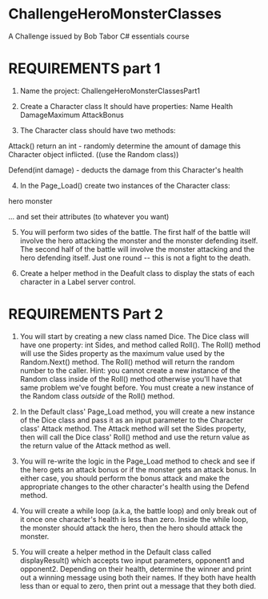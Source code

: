 # ChallengeHeroMonsterClasses
A Challenge issued by Bob Tabor C# essentials course

REQUIREMENTS part 1
=============

1. Name the project: ChallengeHeroMonsterClassesPart1

2. Create a Character class
It should have properties:
Name
Health
DamageMaximum
AttackBonus

3. The Character class should have two methods:

Attack() return an int - randomly determine the amount of damage this Character object inflicted.
((use the Random class))

Defend(int damage) - deducts the damage from this Character's health

4.  In the Page_Load() create two instances of the Character class: 

hero
monster

... and set their attributes (to whatever you want)

5.  You will perform two sides of the battle.  The first half of the battle will involve the hero attacking the monster and the monster defending itself.  The second half of the battle will involve the monster attacking and the hero defending itself.  Just one round -- this is not a fight to the death.

6.  Create a helper method in the Deafult class to display the stats of each character in a Label server control.

REQUIREMENTS Part 2
============

1.  You will start by creating a new class named Dice.  The Dice class will have one property: int Sides, and method called Roll().  The Roll() method will use the Sides property as the maximum value used by the Random.Next() method.  The Roll() method will return the random number to the caller.  Hint: you cannot create a new instance of the Random class inside of the Roll() method otherwise you'll have that same problem we've fought before.  You must create a new instance of the Random class *outside* of the Roll() method.

2.  In the Default class' Page_Load method, you will create a new instance of the Dice class and pass it as an input parameter to the Character class' Attack method.  The Attack method will set the Sides property, then will call the Dice class' Roll() method and use the return value as the return value of the Attack method as well.

3.  You will re-write the logic in the Page_Load method to check and see if the hero gets an attack bonus or if the monster gets an attack bonus.  In either case, you should perform the bonus attack and make the appropriate changes to the other character's health using the Defend method.

4.  You will create a while loop (a.k.a, the battle loop) and only break out of it once one character's health is less than zero.  Inside the while loop, the monster should attack the hero, then the hero should attack the monster.

5.  You will create a helper method in the Default class called displayResult() which accepts two input parameters, opponent1 and opponent2.  Depending on their health, determine the winner and print out a winning message using both their names.  If they both have health less than or equal to zero, then print out a message that they both died.

